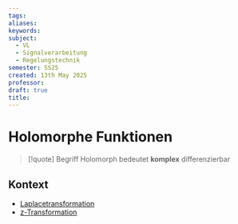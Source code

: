 ```yaml
---
tags: 
aliases: 
keywords: 
subject:
  - VL
  - Signalverarbeitung
  - Regelungstechnik
semester: SS25
created: 13th May 2025
professor: 
draft: true
title:
---
```


# Holomorphe Funktionen

> [!quote] Begriff
> Holomorph bedeutet **komplex** differenzierbar


## Kontext

- [Laplacetransformation](../Systemtheorie/Laplacetransformation.md)
- [z-Transformation](../Systemtheorie/z-Transformation.md)
